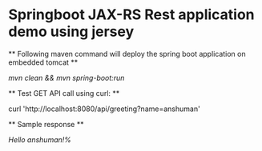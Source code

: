 # Springboot JAX-RS Rest application demo using jersey


** Following maven command will deploy the spring boot application on embedded tomcat ** 

_mvn clean && mvn spring-boot:run_

** Test GET API call using curl: **

curl 'http://localhost:8080/api/greeting?name=anshuman'

** Sample response **

_Hello anshuman!%_